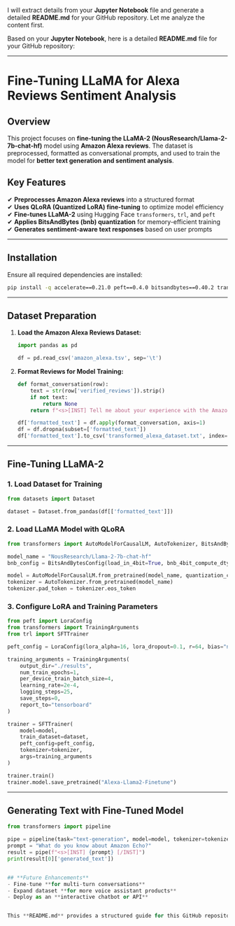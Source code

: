 I will extract details from your **Jupyter Notebook** file and generate a detailed **README.md** for your GitHub repository. Let me analyze the content first.

Based on your **Jupyter Notebook**, here is a detailed **README.md** file for your GitHub repository:

---

# **Fine-Tuning LLaMA for Alexa Reviews Sentiment Analysis**

## **Overview**
This project focuses on **fine-tuning the LLaMA-2 (NousResearch/Llama-2-7b-chat-hf)** model using **Amazon Alexa reviews**. The dataset is preprocessed, formatted as conversational prompts, and used to train the model for **better text generation and sentiment analysis**.

## **Key Features**
✔ **Preprocesses Amazon Alexa reviews** into a structured format  
✔ **Uses QLoRA (Quantized LoRA) fine-tuning** to optimize model efficiency  
✔ **Fine-tunes LLaMA-2** using Hugging Face `transformers`, `trl`, and `peft`  
✔ **Applies BitsAndBytes (bnb) quantization** for memory-efficient training  
✔ **Generates sentiment-aware text responses** based on user prompts  

---

## **Installation**
Ensure all required dependencies are installed:

```sh
pip install -q accelerate==0.21.0 peft==0.4.0 bitsandbytes==0.40.2 transformers==4.31.0 trl==0.4.7 pandas torch
```

---

## **Dataset Preparation**
1. **Load the Amazon Alexa Reviews Dataset:**
   ```python
   import pandas as pd

   df = pd.read_csv('amazon_alexa.tsv', sep='\t')
   ```

2. **Format Reviews for Model Training:**
   ```python
   def format_conversation(row):
       text = str(row['verified_reviews']).strip()
       if not text:
           return None
       return f"<s>[INST] Tell me about your experience with the Amazon Echo or Alexa. [/INST] {text} </s>"

   df['formatted_text'] = df.apply(format_conversation, axis=1)
   df = df.dropna(subset=['formatted_text'])
   df['formatted_text'].to_csv('transformed_alexa_dataset.txt', index=False)
   ```

---

## **Fine-Tuning LLaMA-2**
### **1. Load Dataset for Training**
```python
from datasets import Dataset

dataset = Dataset.from_pandas(df[['formatted_text']])
```

### **2. Load LLaMA Model with QLoRA**
```python
from transformers import AutoModelForCausalLM, AutoTokenizer, BitsAndBytesConfig

model_name = "NousResearch/Llama-2-7b-chat-hf"
bnb_config = BitsAndBytesConfig(load_in_4bit=True, bnb_4bit_compute_dtype="float16")

model = AutoModelForCausalLM.from_pretrained(model_name, quantization_config=bnb_config)
tokenizer = AutoTokenizer.from_pretrained(model_name)
tokenizer.pad_token = tokenizer.eos_token
```

### **3. Configure LoRA and Training Parameters**
```python
from peft import LoraConfig
from transformers import TrainingArguments
from trl import SFTTrainer

peft_config = LoraConfig(lora_alpha=16, lora_dropout=0.1, r=64, bias="none", task_type="CAUSAL_LM")

training_arguments = TrainingArguments(
    output_dir="./results",
    num_train_epochs=1,
    per_device_train_batch_size=4,
    learning_rate=2e-4,
    logging_steps=25,
    save_steps=0,
    report_to="tensorboard"
)

trainer = SFTTrainer(
    model=model,
    train_dataset=dataset,
    peft_config=peft_config,
    tokenizer=tokenizer,
    args=training_arguments
)

trainer.train()
trainer.model.save_pretrained("Alexa-Llama2-Finetune")
```

---

## **Generating Text with Fine-Tuned Model**
```python
from transformers import pipeline

pipe = pipeline(task="text-generation", model=model, tokenizer=tokenizer, max_length=200)
prompt = "What do you know about Amazon Echo?"
result = pipe(f"<s>[INST] {prompt} [/INST]")
print(result[0]['generated_text'])


## **Future Enhancements**
- Fine-tune **for multi-turn conversations**
- Expand dataset **for more voice assistant products**
- Deploy as an **interactive chatbot or API**


This **README.md** provides a structured guide for this GitHub repository 🚀
